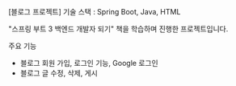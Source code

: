 [블로그 프로젝트]
기술 스택 : Spring Boot, Java, HTML

"스프링 부트 3 백엔드 개발자 되기" 책을 학습하며 진행한 프로젝트입니다.

주요 기능
- 블로그 회원 가입, 로그인 기능, Google 로그인
- 블로그 글 수정, 삭제, 게시
